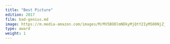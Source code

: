 ```yaml
---
title: "Best Picture"
edition: 2017
film: bad-genius.md
image: https://m.media-amazon.com/images/M/MV5BODlmNDkyMjQtY2IyMS00NjZjLTg5OWItNjYwMTMxNWNjOWI1XkEyXkFqcGc@._V1_FMjpg_UX1024_.jpg
type: award
weight: 1
---
```

